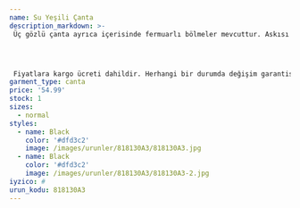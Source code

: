 ```yaml
---
name: Su Yeşili Çanta
description_markdown: >-
 Üç gözlü çanta ayrıca içerisinde fermuarlı bölmeler mevcuttur. Askısı yanında gönderilecektir.




 Fiyatlara kargo ücreti dahildir. Herhangi bir durumda değişim garantisi vardır.
garment_type: canta
price: '54.99'
stock: 1
sizes:
  - normal
styles:
  - name: Black
    color: '#dfd3c2'
    image: /images/urunler/818130A3/818130A3.jpg
  - name: Black
    color: '#dfd3c2'
    image: /images/urunler/818130A3/818130A3-2.jpg
iyzico: #
urun_kodu: 818130A3
---
```

